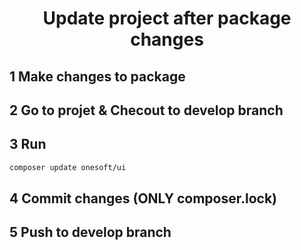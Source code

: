 <h1 align="center">Update project after package changes</h1>

## 1 Make changes to package
## 2 Go to projet & Checout to develop branch
## 3 Run
```bash
composer update onesoft/ui
```
## 4 Commit changes (ONLY composer.lock)
## 5 Push to develop branch
